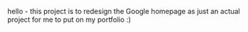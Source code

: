 hello - this project is to redesign the Google homepage as just an actual project for me to put on my portfolio :)
